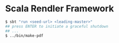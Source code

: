 Scala Rendler Framework
========

```bash
$ sbt "run <seed-url> <leading-master>"
## press ENTER to initiate a graceful shutdown
## ...
$ ../bin/make-pdf
```
